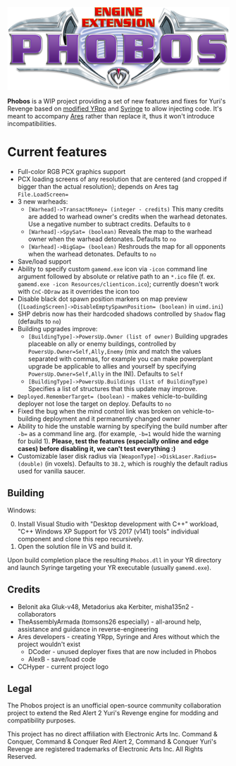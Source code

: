 ![Phobos logo](logo.png)

**Phobos** is a WIP project providing a set of new features and fixes for Yuri's Revenge based on [modified YRpp](https://github.com/Metadorius/YRpp) and [Syringe](https://github.com/Ares-Developers/Syringe) to allow injecting code. It's meant to accompany [Ares](https://github.com/Ares-Developers/Ares) rather than replace it, thus it won't introduce incompatibilities.

**Current features**
============

- Full-color RGB PCX graphics support
- PCX loading screens of any resolution that are centered (and cropped if bigger than the actual resolution); depends on Ares tag `File.LoadScreen=`
- 3 new warheads:
  - `[Warhead]->TransactMoney= (integer - credits)`
    This many credits are added to warhead owner's credits when the warhead detonates. Use a negative number to subtract credits. Defaults to `0`
  - `[Warhead]->SpySat= (boolean)`
    Reveals the map to the warhead owner when the warhead detonates. Defaults to `no`
  - `[Warhead]->BigGap= (boolean)`
    Reshrouds the map for all opponents when the warhead detonates. Defaults to `no`
- Save/load support
- Ability to specify custom `gamemd.exe` icon via `-icon` command line argument followed by absolute or relative path to an `*.ico` file (f. ex. `gamemd.exe -icon Resources/clienticon.ico`); currently doesn't work with `CnC-DDraw` as it overrides the icon too
- Disable black dot spawn position markers on map preview (`[LoadingScreen]->DisableEmptySpawnPosition= (boolean)` in `uimd.ini`)
- SHP debris now has their hardcoded shadows controlled by `Shadow` flag (defaults to `no`)
- Building upgrades improve:
  - `[BuildingType]->PowersUp.Owner (list of owner)`
    Building upgrades placeable on ally or enemy buildings, controlled by `PowersUp.Owner=Self,Ally,Enemy` (mix and match the values separated with commas, for example you can   make powerplant upgrade be applicable to allies and yourself by specifying `PowersUp.Owner=Self,Ally` in the INI). Defaults to `Self`
  - `[BuildingType]->PowersUp.Buildings (list of BuildingType)`
    Specifies a list of structures that this update may improve.
- `Deployed.RememberTarget= (boolean)` - makes vehicle-to-building deployer not lose the target on deploy. Defaults to `no`
- Fixed the bug when the mind control link was broken on vehicle-to-building deployment and it permanently changed owner
- Ability to hide the unstable warning by specifying the build number after `-b=` as a command line arg. (for example, `-b=1` would hide the warning for build 1). **Please, test the features (especially online and edge cases) before disabling it, we can't test everything :)**
- Customizable laser disk radius via `[WeaponType]->DiskLaser.Radius= (double)` (in voxels). Defaults to `38.2`, which is roughly the default radius used for vanilla saucer.


Building
--------

Windows:

0. Install Visual Studio with "Desktop development with C++" workload, "C++ Windows XP Support for VS 2017 (v141) tools" individual component and clone this repo recursively.
1. Open the solution file in VS and build it.

Upon build completion place the resulting `Phobos.dll` in your YR directory and launch Syringe targeting your YR executable (usually `gamemd.exe`).


Credits
-------

- Belonit aka Gluk-v48, Metadorius aka Kerbiter, misha135n2 - collaborators
- TheAssemblyArmada (tomsons26 especially) - all-around help, assistance and guidance in reverse-engineering
- Ares developers - creating YRpp, Syringe and Ares without which the project wouldn't exist
  - DCoder - unused deployer fixes that are now included in Phobos
  - AlexB - save/load code
- CCHyper - current project logo


Legal
-----

The Phobos project is an unofficial open-source community collaboration project to extend the Red Alert 2 Yuri's Revenge engine for modding and compatibility purposes.

This project has no direct affiliation with Electronic Arts Inc. Command & Conquer, Command & Conquer Red Alert 2, Command & Conquer Yuri's Revenge are registered trademarks of Electronic Arts Inc. All Rights Reserved.
